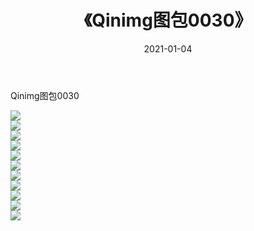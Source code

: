﻿---
layout: post
title:  《Qinimg图包0030》
date:   2021-01-04
img: http://imgx.orgx.ga/Qinimg图包/Qinimg图包0030/000.jpg
categories: [美女, 清纯, 唯美]
---

Qinimg图包0030

 ![](http://imgx.orgx.ga/Qinimg图包/Qinimg图包0030/001.jpg) <br>![](http://imgx.orgx.ga/Qinimg图包/Qinimg图包0030/002.jpg) <br>![](http://imgx.orgx.ga/Qinimg图包/Qinimg图包0030/003.jpg) <br>![](http://imgx.orgx.ga/Qinimg图包/Qinimg图包0030/004.jpg) <br>![](http://imgx.orgx.ga/Qinimg图包/Qinimg图包0030/005.jpg) <br>![](http://imgx.orgx.ga/Qinimg图包/Qinimg图包0030/006.jpg) <br>![](http://imgx.orgx.ga/Qinimg图包/Qinimg图包0030/007.jpg) <br>![](http://imgx.orgx.ga/Qinimg图包/Qinimg图包0030/008.jpg) <br>![](http://imgx.orgx.ga/Qinimg图包/Qinimg图包0030/009.jpg) <br>![](http://imgx.orgx.ga/Qinimg图包/Qinimg图包0030/010.jpg) <br>![](http://imgx.orgx.ga/Qinimg图包/Qinimg图包0030/011.jpg) <br>